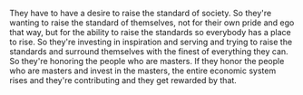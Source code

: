  They have to have a desire to raise the standard of society. So they're wanting to raise the standard of themselves, not for their own pride and ego that way, but for the ability to raise the standards so everybody has a place to rise. So they're investing in inspiration and serving and trying to raise the standards and surround themselves with the finest of everything they can. So they're honoring the people who are masters. If they honor the people who are masters and invest in the masters, the entire economic system rises and they're contributing and they get rewarded by that.
